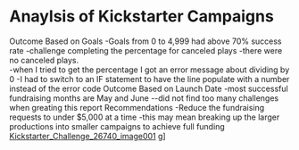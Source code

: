 # Anaylsis of Kickstarter Campaigns
Outcome Based on Goals
 -Goals from 0 to 4,999 had above 70% success rate
 -challenge completing the percentage for canceled plays
   -there were no canceled plays.  
     -when I tried to get the percentage I got an error message about dividing by 0
       -I had to switch to an IF statement to have the line populate with a number instead of the error code
 Outcome Based on Launch Date
  -most successful fundraising months are May and June
   --did not find too many challenges when greating this report
 Recommendations
  -Reduce the fundraising requests to under $5,000 at a time
    -this may mean breaking up the larger productions into smaller campaigns to achieve full funding
[Kickstarter_Challenge_26740_image001](https://user-images.githubusercontent.com/92495807/146666784-340d9904-9062-4a2b-a2b0-8afa8a4c7811.png)
g]
